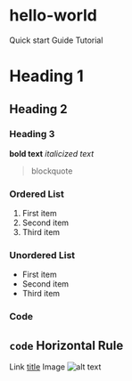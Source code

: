 # hello-world
Quick start Guide Tutorial

# Heading 1
## Heading 2
### Heading 3
**bold text**
*italicized text*
> blockquote

### Ordered List
1. First item
2. Second item
3. Third item

### Unordered List
- First item
- Second item
- Third item

### Code
`code`
Horizontal Rule
---
Link	[title](https://www.example.com)
Image	![alt text](image.jpg)
